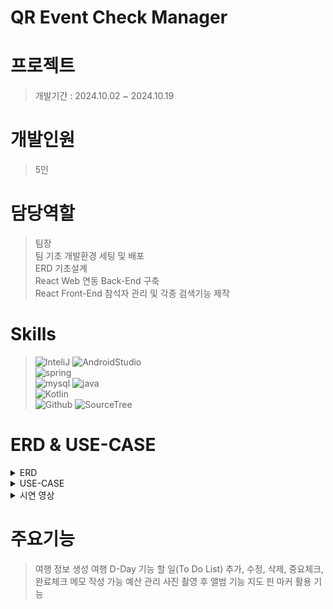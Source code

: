 # QR Event Check Manager


# 프로젝트
> 개발기간 : 2024.10.02 ~ 2024.10.19

# 개발인원
> 5인

# 담당역할
> 팀장<br>
팀 기초 개발환경 세팅 및 배포<br>
ERD 기초설계<br>
React Web 연동 Back-End 구축 <br>
React Front-End 참석자 관리 및 각종 검색기능 제작<br>

# Skills
>![InteliJ](https://img.shields.io/badge/IntelliJ_IDEA-000000.svg?style=for-the-badge&logo=intellij-idea&logoColor=white)
![AndroidStudio](https://img.shields.io/badge/Android_Studio-3DDC84?style=for-the-badge&logo=android-studio&logoColor=white)<br>
![spring](https://img.shields.io/badge/Spring-6DB33F?style=for-the-badge&logo=spring&logoColor=white)<br>
![mysql](https://img.shields.io/badge/MySQL-00000F?style=for-the-badge&logo=mysql&logoColor=white)
![java](https://img.shields.io/badge/Java-ED8B00?style=for-the-badge&logo=openjdk&logoColor=white)<br>
![Kotlin](https://img.shields.io/badge/Kotlin-0095D5?&style=for-the-badge&logo=kotlin&logoColor=white)<br>
![Github](https://img.shields.io/badge/GitHub-100000?style=for-the-badge&logo=github&logoColor=white)
![SourceTree](https://img.shields.io/badge/Sourcetree-0052CC?style=for-the-badge&logo=Sourcetree&logoColor=white)

# ERD & USE-CASE
<details>
<summary>ERD</summary>
<img src="ERD.png" alt="ERD" />
</details>
<details>
<summary>USE-CASE</summary>
<img src="UseCase.png" alt="USE-CASE" />
</details>


<details>
<summary>시연 영상</summary>
<video src="inTravelVideo.mp4">
</details>

# 주요기능
> 여행 정보 생성
> 여행 D-Day 기능
> 할 일(To Do List) 추가, 수정, 삭제, 중요체크, 완료체크
> 메모 작성 가능
> 예산 관리
> 사진 촬영 후 앨범 기능
> 지도 핀 마커 활용 기능